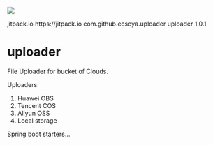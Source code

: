 [![](https://jitpack.io/v/ecsoya/uploader.svg)](https://jitpack.io/#ecsoya/uploader)

<repositories>
		<repository>
		    <id>jitpack.io</id>
		    <url>https://jitpack.io</url>
		</repository>
</repositories>
  
<dependency>
	    <groupId>com.github.ecsoya.uploader</groupId>
	    <artifactId>uploader</artifactId>
	    <version>1.0.1</version>
</dependency>  

# uploader
File Uploader for bucket of Clouds.

Uploaders:

1. Huawei OBS
2. Tencent COS
3. Aliyun OSS
4. Local storage

Spring boot starters...

